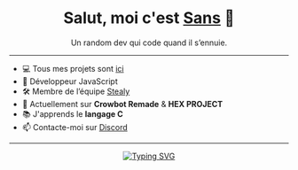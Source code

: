 <h1 align="center">Salut, moi c'est <a href="https://discord.gg/e6JBB48wUu">Sans</a> 👋</h1>
<p align="center">Un random dev qui code quand il s’ennuie.</p>

---
- 💻 Tous mes projets sont [ici](https://github.com/002-sans?tab=repositories)
- 💬 Développeur JavaScript
- 🛠️ Membre de l’équipe [Stealy](https://discord.gg/stealy)
- 🚧 Actuellement sur **Crowbot Remade** & **HEX PROJECT**
- 📚 J'apprends le **langage C**
- 📫 Contacte-moi sur [Discord](https://discord.gg/stealy)
---

<p align="center">
<a href="https://git.io/typing-svg"><img src="https://readme-typing-svg.herokuapp.com?font=Fira+Code&pause=1000&width=435&lines=IQ+%3D%3D+Infinity+%3F+%22QI+Charg%C3%A9%22+%3A+%22..%22" alt="Typing SVG" /></a>
</p>
